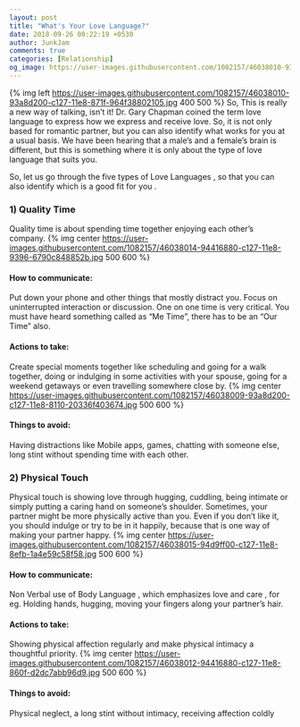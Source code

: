 ```yaml
---
layout: post
title: "What's Your Love Language?"
date: 2018-09-26 00:22:19 +0530
author: JunkJam
comments: true
categories: [Relationship]
og_image: https://user-images.githubusercontent.com/1082157/46038010-93a8d200-c127-11e8-871f-964f38802105.jpg
---
```


{% img left https://user-images.githubusercontent.com/1082157/46038010-93a8d200-c127-11e8-871f-964f38802105.jpg 400 500 %}
So, This is really a new way of talking, isn’t it! Dr. Gary Chapman coined the term love language to express how we express and receive love. So, it is not only based for romantic partner, but you can also identify what works for you at a usual basis. We have been hearing that a male’s and a female’s brain is different, but this is something where it is only about the type of love language that suits you.
<!-- more -->

So, let us go through the five types of Love Languages , so that you can also identify which is a good fit for you .

### 1) Quality Time
Quality time is about spending time together enjoying each other’s company.
{% img center https://user-images.githubusercontent.com/1082157/46038014-94416880-c127-11e8-9396-6790c848852b.jpg 500 600 %}

#### How to communicate:
Put down your phone and other things that mostly distract you. Focus on uninterrupted interaction or discussion. One on one time is very critical. You must have heard something called as “Me Time”, there has to be an “Our Time” also. 

#### Actions to take:
Create special moments together like scheduling and going for a walk together, doing or indulging in some activities with your spouse, going for a weekend getaways or even travelling somewhere close by. 
{% img center https://user-images.githubusercontent.com/1082157/46038009-93a8d200-c127-11e8-8110-20336f403674.jpg 500 600 %}

#### Things to avoid:
Having distractions like Mobile apps, games, chatting with someone else, long stint without spending time with each other. 

### 2) Physical Touch
Physical touch is showing love through hugging, cuddling, being intimate or simply putting a caring hand on someone’s shoulder. Sometimes, your partner might be more physically active than you. Even if you don’t like it, you should indulge or try to be in it happily, because that is one way of making your partner happy. 
{% img center https://user-images.githubusercontent.com/1082157/46038015-94d9ff00-c127-11e8-8efb-1a4e59c58f58.jpg 500 600 %}

#### How to communicate:
Non Verbal use of Body Language , which emphasizes love and care , for eg. Holding hands, hugging, moving your fingers along your partner’s hair. 

#### Actions to take:
Showing physical affection regularly and make physical intimacy a thoughtful priority.
{% img center https://user-images.githubusercontent.com/1082157/46038012-94416880-c127-11e8-860f-d2dc7abb96d9.jpg 500 600 %}

#### Things to avoid:
Physical neglect, a long stint without intimacy, receiving affection coldly 

